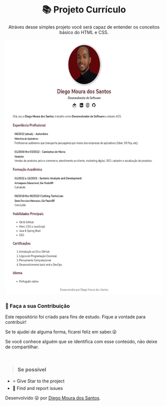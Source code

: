 <h1 align="center"> 📚 Projeto Currículo  </h1>

<p align="center"> Atráves desse simples projeto você será capaz de entender os conceitos 
básico do HTML e CSS.</p>

<div style="text-align:center">
    <p>
        <img src="curriculo.jpg"alt="Projeto Currículo" height="815" width="620">
    </p>
</div>


<h3> 🤝 Faça a sua Contribuição </h3>
<p>
Este repositório foi criado para fins de estudo. Fique a vontade para contribuir!

Se te ajudei de alguma forma, ficarei feliz em saber.😜

Se você conhece alguém que se identifica com esse conteúdo, não deixe de compartilhar.
</p></br>

> <h3>Se possível</h3>

- ⭐️ Give Star to the project
- 🐛 Find and report issues
</p>

Desenvolvido 😜 por [Diego Moura dos Santos](https://www.linkedin.com/in/diegomouradossantos/).
